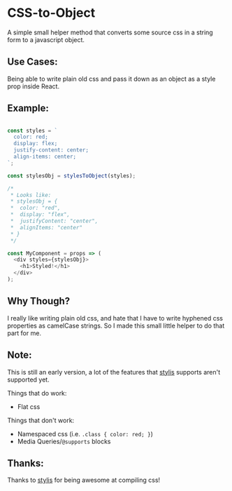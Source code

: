 # CSS-to-Object

A simple small helper method that converts some source css in a string form to
a javascript object.

## Use Cases:

Being able to write plain old css and pass it down as an object as a style prop
inside React.

## Example:

```javascript

const styles = `
  color: red;
  display: flex;
  justify-content: center;
  align-items: center;
`;

const stylesObj = stylesToObject(styles);

/*
 * Looks like:
 * stylesObj = {
 *  color: "red",
 *  display: "flex",
 *  justifyContent: "center",
 *  alignItems: "center"
 * }
 */

const MyComponent = props => (
  <div styles={stylesObj}>
    <h1>Styled!</h1>
  </div>
);
```

## Why Though?

I really like writing plain old css, and hate that I have to write hyphened css
properties as camelCase strings. So I made this small little helper to do that
part for me.


## Note:

This is still an early version, a lot of the features that [stylis](https://github.com/thysultan/stylis.js) supports aren't supported yet.

Things that do work:

* Flat css

Things that don't work:

* Namespaced css (i.e. `.class { color: red; }`)
* Media Queries/`@supports` blocks  

## Thanks:

Thanks to [stylis](https://github.com/thysultan/stylis.js) for being awesome at compiling
css!
